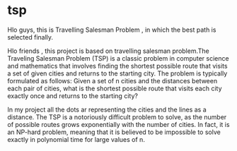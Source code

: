 # tsp
Hlo guys, this is Travelling Salesman Problem , in which the best  path is selected finally.

Hlo friends , this project is based on travelling salesman problem.The Traveling Salesman Problem (TSP) is a classic problem in computer science and mathematics that involves finding the shortest possible route that visits a set of given cities and returns to the starting city.
The problem is typically formulated as follows: Given a set of n cities and the distances between each pair of cities, what is the shortest possible route that visits each city exactly once and returns to the starting city?

In my project all the dots ar representing the cities and the lines as a distance.
The TSP is a notoriously difficult problem to solve, as the number of possible routes grows exponentially with the number of cities. In fact, it is an NP-hard problem, meaning that it is believed to be impossible to solve exactly in polynomial time for large values of n.
